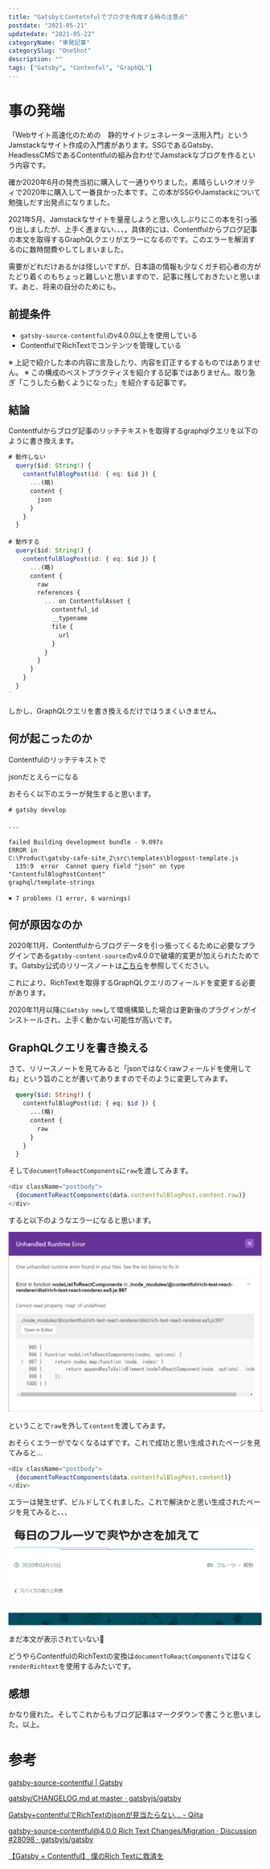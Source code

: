 ```yaml
---
title: "GatsbyとContetnfulでブログを作成する時の注意点"
postdate: "2021-05-21"
updatedate: "2021-05-22"
categoryName: "単発記事"
categorySlug: "OneShot"
description: ""
tags: ["Gatsby", "Contenful", "GraphQL"]
---
```


# 事の発端

「Webサイト高速化のための　静的サイトジェネレーター活用入門」というJamstackなサイト作成の入門書があります。SSGであるGatsby、HeadlessCMSであるContentfulの組み合わせでJamstackなブログを作るという内容です。

確か2020年6月の発売当初に購入して一通りやりました。素晴らしいクオリティで2020年に購入して一番良かった本です。この本がSSGやJamstackについて勉強しだす出発点になりました。

2021年5月、Jamstackなサイトを量産しようと思い久しぶりにこの本を引っ張り出しましたが、上手く進まない、、、。具体的には、Contentfulからブログ記事の本文を取得するGraphQLクエリがエラーになるのです。このエラーを解消するのに数時間費やしてしまいました。

需要がどれだけあるかは怪しいですが、日本語の情報も少なくガチ初心者の方がたどり着くのもちょっと難しいと思いますので、記事に残しておきたいと思います。あと、将来の自分のためにも。

## 前提条件

 - `gatsby-source-contentful`のv4.0.0以上を使用している
 - ContentfulでRichTextでコンテンツを管理している

 ※ 上記で紹介した本の内容に言及したり、内容を訂正するするものではありません。
 ※ この構成のベストプラクティスを紹介する記事ではありません。取り急ぎ「こうしたら動くようになった」を紹介する記事です。

## 結論

Contentfulからブログ記事のリッチテキストを取得するgraphqlクエリを以下のように書き換えます。

```graphql:title=blogpost.js
# 動作しない
  query($id: String!) {
    contentfulBlogPost(id: { eq: $id }) {
      ...(略)
      content {
        json
      }
    }
  }

# 動作する
  query($id: String!) {
    contentfulBlogPost(id: { eq: $id }) {
      ...(略)
      content {
        raw
        references {
          ... on ContentfulAsset {
            contentful_id
            __typename
            file {
              url
            }
          }
        }
      }
    }
  }
`
```

しかし、GraphQLクエリを書き換えるだけではうまくいきません。

## 何が起こったのか

Contentfulのリッチテキストで

jsonだとえらーになる

おそらく以下のエラーが発生すると思います。

```shell
# gatsby develop

...

failed Building development bundle - 9.097s
ERROR in
C:\Product\gatsby-cafe-site_2\src\templates\blogpost-template.js
  135:9  error  Cannot query field "json" on type "ContentfulBlogPostContent"
graphql/template-strings

✖ 7 problems (1 error, 6 warnings)
```

## 何が原因なのか

2020年11月、Contentfulからブログデータを引っ張ってくるために必要なプラグインである`gatsby-content-source`のv4.0.0で破壊的変更が加えられたためです。Gatsby公式のリリースノートは[こちら](https://github.com/gatsbyjs/gatsby/blob/master/packages/gatsby-source-contentful/CHANGELOG.md#400-next0-2020-11-09)を参照してください。

これにより、RichTextを取得するGraphQLクエリのフィールドを変更する必要があります。

2020年11月以降に`Gatsby new`して環境構築した場合は更新後のプラグインがインストールされ、上手く動かない可能性が高いです。

## GraphQLクエリを書き換える

さて、リリースノートを見てみると「jsonではなくrawフィールドを使用してね」という旨のことが書いてありますのでそのように変更してみます。

```graphql
  query($id: String!) {
    contentfulBlogPost(id: { eq: $id }) {
      ...(略)
      content {
        raw
      }
    }
  }
```

そして`documentToReactComponents`に`raw`を渡してみます。

```javascript
<div className="postbody">
  {documentToReactComponents(data.contentfulBlogPost.content.raw)}
</div>

```

すると以下のようなエラーになると思います。

![](./images/image01.jpg)

ということで`raw`を外して`content`を渡してみます。

おそらくエラーがでなくなるはずです。これで成功と思い生成されたページを見てみると…

```javascript
<div className="postbody">
  {documentToReactComponents(data.contentfulBlogPost.content)}
</div>
```

エラーは発生せず、ビルドしてくれました。これで解決かと思い生成されたページを見てみると、、、

![](./images/image02.jpg)

まだ本文が表示されていない🤔

どうやらContentfulのRichTextの変換は`documentToReactComponents`ではなく`renderRichtext`を使用するみたいです。



## 感想

かなり疲れた。そしてこれからもブログ記事はマークダウンで書こうと思いました。以上。

# 参考

[gatsby-source-contentful | Gatsby](https://www.gatsbyjs.com/plugins/gatsby-source-contentful/)

[gatsby/CHANGELOG.md at master · gatsbyjs/gatsby](https://github.com/gatsbyjs/gatsby/blob/master/packages/gatsby-source-contentful/CHANGELOG.md#400-next0-2020-11-09)

[Gatsby+contentfulでRichTextのjsonが見当たらない... - Qiita](https://qiita.com/hey1007/items/6261c374529c482863af)

[gatsby-source-contentful@4.0.0 Rich Text Changes/Migration · Discussion #28098 · gatsbyjs/gatsby](https://github.com/gatsbyjs/gatsby/discussions/28098)

[【Gatsby + Contentful】 僕のRich Textに救済を](https://zenn.dev/take77/articles/a266a75bf12c23)
